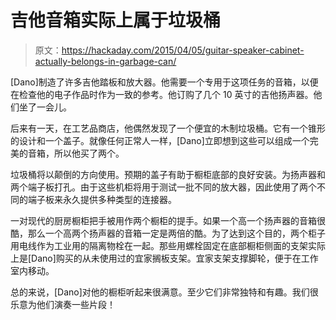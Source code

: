 # 吉他音箱实际上属于垃圾桶

> 原文：<https://hackaday.com/2015/04/05/guitar-speaker-cabinet-actually-belongs-in-garbage-can/>

[Dano]制造了许多吉他踏板和放大器。他需要一个专用于这项任务的音箱，以便在检查他的电子作品时作为一致的参考。他订购了几个 10 英寸的吉他扬声器。他们坐了一会儿。

后来有一天，在工艺品商店，他偶然发现了一个便宜的木制垃圾桶。它有一个锥形的设计和一个盖子。就像任何正常人一样，[Dano]立即想到这些可以组成一个完美的音箱，所以他买了两个。

垃圾桶将以颠倒的方向使用。预期的盖子有助于橱柜底部的良好安装。为扬声器和两个端子板打孔。由于这些机柜将用于测试一批不同的放大器，因此使用了两个不同的端子板来永久提供多种类型的连接器。

一对现代的厨房橱柜把手被用作两个橱柜的提手。如果一个高一个扬声器的音箱很酷，那么一个高两个扬声器的音箱一定是两倍的酷。为了达到这个目的，两个柜子用电线作为工业用的隔离物栓在一起。那些用螺栓固定在底部橱柜侧面的支架实际上是[Dano]购买的从未使用过的宜家搁板支架。宜家支架支撑脚轮，便于在工作室内移动。

总的来说，[Dano]对他的橱柜听起来很满意。至少它们非常独特和有趣。我们很乐意为他们演奏一些片段！
